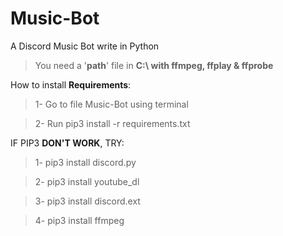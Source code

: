 # Music-Bot
A Discord Music Bot write in Python

> You need a '**path**' file in **C:\ with ffmpeg, ffplay & ffprobe**

How to install **Requirements**:

> 1- Go to file Music-Bot using terminal

> 2- Run pip3 install -r requirements.txt

IF  PIP3 **DON'T WORK**, TRY:

> 1- pip3 install discord.py

> 2- pip3 install youtube_dl

> 3- pip3 install discord.ext

> 4- pip3 install ffmpeg
